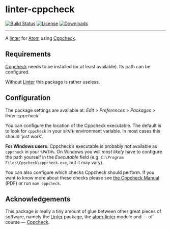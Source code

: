 # linter-cppcheck #

[![Build Status](https://img.shields.io/travis/Munkei/atom-linter-cppcheck.svg?style=flat-square)](https://travis-ci.org/Munkei/atom-linter-cppcheck)
[![License](https://img.shields.io/github/license/Munkei/atom-linter-cppcheck.svg?style=flat-square)](https://github.com/Munkei/atom-linter-cppcheck/blob/master/LICENSE.md)
[![Downloads](https://img.shields.io/apm/dm/linter-cppcheck.svg?style=flat-square)](https://atom.io/packages/linter-cppcheck)

---

A [linter] for [Atom] using [Cppcheck].

## Requirements ##

[Cppcheck] needs to be installed (or at least available). Its path can be
configured.

Without [Linter] this package is rather useless.

## Configuration ##

The package settings are available at: *Edit* > *Preferences* > *Packages* >
*linter-cppcheck*

You can configure the location of the Cppcheck executable. The default is to
look for `cppcheck` in your `$PATH` environment variable. In most cases this
should ‘just work’.

**For Windows users:** Cppcheck’s executable is probably *not* available as
`cppcheck` in your `%PATH%`. On Windows you will *most likely* have to configure
the path yourself in the *Executable* field (e.g. `C:\Program
Files\Cppcheck\cppcheck.exe`, but it may vary).

You can also configure which checks Cppcheck should perform. If you want to know
more about these checks please see [the Cppcheck Manual] (PDF) or run `man
cppcheck`.

## Acknowledgements ##

This package is really a tiny amount of glue between other great pieces of
software, namely the [Linter] package, the [atom-linter] module and — of course
— [Cppcheck].

  [Atom]: https://atom.io

  [atom-linter]: https://www.npmjs.com/package/atom-linter

  [Cppcheck]: http://cppcheck.sourceforge.net

  [the Cppcheck Manual]: http://cppcheck.sourceforge.net/manual.pdf

  [Linter]: https://atom.io/packages/linter

<!--
LocalWords:  linter cppcheck Cppcheck’s exe
 -->
